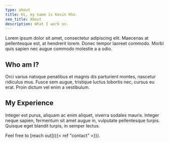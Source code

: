 ```yaml
---
type: about
title: Hi, my name is Kevin Kho.
seo_title: About
description: What I work on.
---
```


Lorem ipsum dolor sit amet, consectetur adipiscing elit. Maecenas at pellentesque est, at hendrerit lorem. Donec tempor laoreet commodo. Morbi quis sapien nec augue commodo molestie a a odio.

## Who am I?

Orci varius natoque penatibus et magnis dis parturient montes, nascetur ridiculus mus. Fusce sem augue, tristique luctus lobortis nec, cursus eu erat. Proin dictum vel enim a vestibulum.

## My Experience

Integer est purus, aliquam ac enim aliquet, viverra sodales mauris. Integer neque sapien, fermentum sit amet augue in, vulputate pellentesque turpis. Quisque eget blandit turpis, in semper lectus.

Feel free to [reach out]({{< ref "contact" >}}).